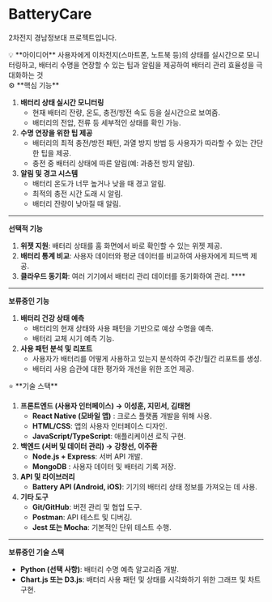 # BatteryCare
2차전지 경남정보대 프로젝트입니다.

<aside>
💡 **아이디어**
사용자에게 이차전지(스마트폰, 노트북 등)의 상태를 실시간으로 모니터링하고, 배터리 수명을 연장할 수 있는 팁과 알림을 제공하여 배터리 관리 효율성을 극대화하는 것

</aside>

<aside>
⚙ **핵심 기능**

1. **배터리 상태 실시간 모니터링**
    - 현재 배터리 잔량, 온도, 충전/방전 속도 등을 실시간으로 보여줌.
    - 배터리의 전압, 전류 등 세부적인 상태를 확인 가능.
2. **수명 연장을 위한 팁 제공**
    - 배터리의 최적 충전/방전 패턴, 과열 방지 방법 등 사용자가 따라할 수 있는 간단한 팁을 제공.
    - 충전 중 배터리 상태에 따른 알림(예: 과충전 방지 알림).
3. **알림 및 경고 시스템**
    - 배터리 온도가 너무 높거나 낮을 때 경고 알림.
    - 최적의 충전 시간 도래 시 알림.
    - 배터리 잔량이 낮아질 때 알림.

---

**선택적 기능**

1. **위젯 지원**: 배터리 상태를 홈 화면에서 바로 확인할 수 있는 위젯 제공.
2. **배터리 통계 비교**: 사용자 데이터와 평균 데이터를 비교하여 사용자에게 피드백 제공.
3. **클라우드 동기화**: 여러 기기에서 배터리 관리 데이터를 동기화하여 관리. ****

---

**보류중인 기능**

1. **배터리 건강 상태 예측**
    - 배터리의 현재 상태와 사용 패턴을 기반으로 예상 수명을 예측.
    - 배터리 교체 시기 예측 기능.
2. **사용 패턴 분석 및 리포트**
    - 사용자가 배터리를 어떻게 사용하고 있는지 분석하여 주간/월간 리포트를 생성.
    - 배터리 사용 습관에 대한 평가와 개선을 위한 조언 제공.
</aside>

<aside>
⭐ **기술 스택**

1. **프론트엔드 (사용자 인터페이스) → 이성훈, 지민서, 김태현**
    - **React Native (모바일 앱)** : 크로스 플랫폼 개발을 위해 사용.
    - **HTML/CSS**: 앱의 사용자 인터페이스 디자인.
    - **JavaScript/TypeScript**: 애플리케이션 로직 구현.
2. **백엔드 (서버 및 데이터 관리) → 강창선, 이주환**
    - **Node.js + Express**: 서버 API 개발.
    - **MongoDB** : 사용자 데이터 및 배터리 기록 저장.
3. **API 및 라이브러리**
    - **Battery API (Android, iOS)**: 기기의 배터리 상태 정보를 가져오는 데 사용.
4. **기타 도구**
    - **Git/GitHub**: 버전 관리 및 협업 도구.
    - **Postman**: API 테스트 및 디버깅.
    - **Jest 또는 Mocha**: 기본적인 단위 테스트 수행.

---

**보류중인 기술 스택**

- **Python (선택 사항)**: 배터리 수명 예측 알고리즘 개발.
- **Chart.js 또는 D3.js**: 배터리 사용 패턴 및 상태를 시각화하기 위한 그래프 및 차트 구현.
</aside>
